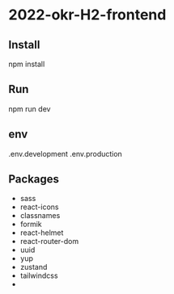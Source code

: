 # 2022-okr-H2-frontend

## Install
npm install

## Run
npm run dev

## env
.env.development 
.env.production

## Packages
- sass
- react-icons
- classnames
- formik
- react-helmet
- react-router-dom
- uuid
- yup
- zustand
- tailwindcss
- 